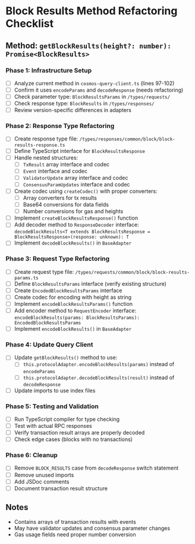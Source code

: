 # Block Results Method Refactoring Checklist

## Method: `getBlockResults(height?: number): Promise<BlockResults>`

### Phase 1: Infrastructure Setup
- [ ] Analyze current method in `cosmos-query-client.ts` (lines 97-102)
- [ ] Confirm it uses `encodeParams` and `decodeResponse` (needs refactoring)
- [ ] Check parameter type: `BlockResultsParams` in `/types/requests/`
- [ ] Check response type: `BlockResults` in `/types/responses/`
- [ ] Review version-specific differences in adapters

### Phase 2: Response Type Refactoring
- [ ] Create response type file: `/types/responses/common/block/block-results-response.ts`
- [ ] Define TypeScript interface for `BlockResultsResponse`
- [ ] Handle nested structures:
  - [ ] `TxResult` array interface and codec
  - [ ] `Event` interface and codec
  - [ ] `ValidatorUpdate` array interface and codec
  - [ ] `ConsensusParamUpdates` interface and codec
- [ ] Create codec using `createCodec()` with proper converters:
  - [ ] Array converters for tx results
  - [ ] Base64 conversions for data fields
  - [ ] Number conversions for gas and heights
- [ ] Implement `createBlockResultsResponse()` function
- [ ] Add decoder method to `ResponseDecoder` interface: `decodeBlockResults<T extends BlockResultsResponse = BlockResultsResponse>(response: unknown): T`
- [ ] Implement `decodeBlockResults()` in `BaseAdapter`

### Phase 3: Request Type Refactoring
- [ ] Create request type file: `/types/requests/common/block/block-results-params.ts`
- [ ] Define `BlockResultsParams` interface (verify existing structure)
- [ ] Create `EncodedBlockResultsParams` interface
- [ ] Create codec for encoding with height as string
- [ ] Implement `encodeBlockResultsParams()` function
- [ ] Add encoder method to `RequestEncoder` interface: `encodeBlockResults(params: BlockResultsParams): EncodedBlockResultsParams`
- [ ] Implement `encodeBlockResults()` in `BaseAdapter`

### Phase 4: Update Query Client
- [ ] Update `getBlockResults()` method to use:
  - [ ] `this.protocolAdapter.encodeBlockResults(params)` instead of `encodeParams`
  - [ ] `this.protocolAdapter.decodeBlockResults(result)` instead of `decodeResponse`
- [ ] Update imports to use index files

### Phase 5: Testing and Validation
- [ ] Run TypeScript compiler for type checking
- [ ] Test with actual RPC responses
- [ ] Verify transaction result arrays are properly decoded
- [ ] Check edge cases (blocks with no transactions)

### Phase 6: Cleanup
- [ ] Remove `BLOCK_RESULTS` case from `decodeResponse` switch statement
- [ ] Remove unused imports
- [ ] Add JSDoc comments
- [ ] Document transaction result structure

## Notes
- Contains arrays of transaction results with events
- May have validator updates and consensus parameter changes
- Gas usage fields need proper number conversion